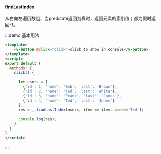 #### findLastIndex

从右向左遍历数组，当predicate返回为真时，返回元素的索引值；都为假时返回-1。

:::demo 基本用法
```html
<template>
    <v-button @click="click">click to show in console</v-button>
</template>
<script>
export default {
  methods: {
    click() {
      
      let users = [
        {'id': 1, 'name': 'Bob', 'last': 'Brown'},
        {'id': 2, 'name': 'Ted', 'last': 'White'},
        {'id': 3, 'name': 'Frank', 'last': 'James'},
        {'id': 4, 'name': 'Ted', 'last': 'Jones'}
      ],
      res = _.findLastIndex(users, item => item.name==='Ted');
      
      console.log(res);
    }
  }
}
</script>
```
:::
